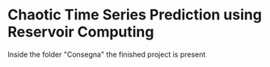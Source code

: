 # Chaotic Time Series Prediction using Reservoir Computing
Inside the folder "Consegna" the finished project is present
